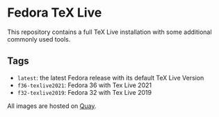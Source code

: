 # Fedora TeX Live

This repository contains a full TeX Live installation with some additional
commonly used tools.

## Tags
* `latest`: the latest Fedora release with its default TeX Live Version
* `f36-texlive2021`: Fedora 36 with Tex Live 2021
* `f32-texlive2019`: Fedora 32 with Tex Live 2019

All images are hosted on [Quay](https://quay.io/repository/robocup-logistics/fedora-texlive).
